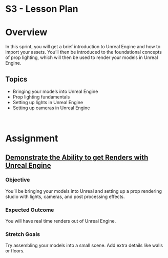 # S3 - Lesson Plan

<h1><span>Overview</span></h1>
<p><span>In this sprint, you will get a brief introduction to Unreal Engine and how to import your assets. You’ll then be introduced to the foundational concepts of prop lighting, which will then be used to render your models in Unreal Engine.</span></p>
<h2><span>Topics</span></h2>
<ul>
<li aria-level="1"><span>Bringing your models into Unreal Engine</span></li>
<li aria-level="1"><span>Prop lighting fundamentals</span></li>
<li aria-level="1"><span>Setting up lights in Unreal Engine</span></li>
<li aria-level="1"><span>Setting up cameras in Unreal Engine</span></li>
</ul>
<p>&nbsp;</p>
<h1><span>Assignment</span></h1>
<h2><a title="Assignment: Render Your Models" href="https://vertexschool.instructure.com/courses/172/assignments/1717" data-api-endpoint="https://vertexschool.instructure.com/api/v1/courses/172/assignments/1717" data-api-returntype="Assignment"><span>Demonstrate the Ability to get Renders with Unreal Engine</span></a></h2>
<h3><strong>Objective</strong></h3>
<p><span>You’ll be bringing your models into Unreal and setting up a prop rendering studio with lights, cameras, and post processing effects.&nbsp;&nbsp;</span></p>
<h3><strong>Expected Outcome</strong></h3>
<p><span>You will have real time renders out of Unreal Engine.</span></p>
<h3><strong>Stretch Goals</strong></h3>
<p><span>Try assembling your models into a small scene. Add extra details like walls or floors.</span></p>